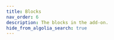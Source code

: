 ```yaml
---
title: Blocks
nav_order: 6
description: The blocks in the add-on.
hide_from_algolia_search: true
---
```

